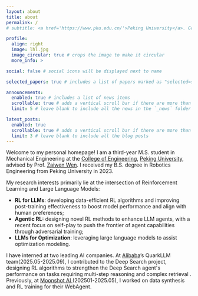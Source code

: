 ```yaml
---
layout: about
title: about
permalink: /
# subtitle: <a href='https://www.pku.edu.cn/'>Peking University</a>. Graduate Student. RL Algorithm Engineer.

profile:
  align: right
  image: lhl.jpg
  image_circular: true # crops the image to make it circular
  more_info: >

social: false # social icons will be displayed next to name

selected_papers: true # includes a list of papers marked as "selected={true}"

announcements:
  enabled: true # includes a list of news items
  scrollable: true # adds a vertical scroll bar if there are more than 3 news items
  limit: 5 # leave blank to include all the news in the `_news` folder

latest_posts:
  enabled: true
  scrollable: true # adds a vertical scroll bar if there are more than 3 new posts items
  limit: 3 # leave blank to include all the blog posts
---
```


Welcome to my personal homepage! I am a third-year M.S. student in Mechanical Engineering at the [College of Engineering](https://www.coe.pku.edu.cn/), [Peking University](http://pku.edu.cn/), advised by Prof. [Zaiwen Wen](http://faculty.bicmr.pku.edu.cn/~wenzw/index.html). I received my B.S. degree in Robotics Engineering from Peking University in 2023.

My research interests primarily lie at the intersection of Reinforcement Learning and Large Language Models:

- **RL for LLMs**: developing data-efficient RL algorithms and improving post-training effectiveness to boost model performance and align with human preferences;
- **Agentic RL:** designing novel RL methods to enhance LLM agents, with a recent focus on self-play to push the frontier of agent capabilities through adversarial training;
- **LLMs for Optimization**: leveraging large language models to assist optimization modeling.

I have interned at two leading AI companies. At [Alibaba](https://www.alibaba.com/showroom/pepper-spray-lipstick.html?cps=6bo8b0ce&bm=cps&src=saf&gad_source=1&gad_campaignid=20938423336&gbraid=0AAAAAqukZgrfH6pgy6bm7gNT0ece6Z_T0&gclid=EAIaIQobChMIrtfNxremkAMV2DxECB3InSZeEAAYASAAEgKqjPD_BwE)’s QuarkLLM team(2025.05-2025.09), I contributed to the Deep Search project, designing RL algorithms to strengthen the Deep Search agent's performance on tasks requiring multi-step reasoning and complex retrieval . Previously, at [Moonshot AI ](https://www.moonshot.cn/)(202501-2025.05), I worked on data synthesis and RL training for their WebAgent.
